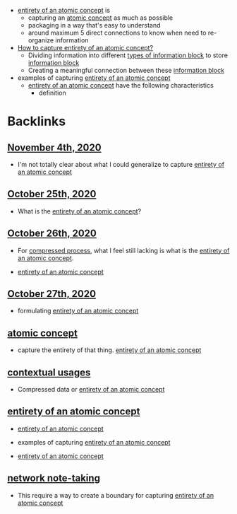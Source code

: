 - [entirety of an atomic concept](<entirety of an atomic concept.md>) is
    - capturing an [atomic concept](<atomic concept.md>) as much as possible
    - packaging in a way that's easy to understand
    - around maximum 5 direct connections to know when need to re-organize information
- [How to capture entirety of an atomic concept?](<How to capture entirety of an atomic concept?.md>)
    - Dividing information into different [types of information block](<types of information block.md>) to store [information block](<information block.md>)
    - Creating a meaningful connection between these [information block](<information block.md>)
- examples of capturing [entirety of an atomic concept](<entirety of an atomic concept.md>)
    - [entirety of an atomic concept](<entirety of an atomic concept.md>) have the following characteristics
        - definition

# Backlinks
## [November 4th, 2020](<November 4th, 2020.md>)
- I'm not totally clear about what I could generalize to capture [entirety of an atomic concept](<entirety of an atomic concept.md>)

## [October 25th, 2020](<October 25th, 2020.md>)
- What is the [entirety of an atomic concept](<entirety of an atomic concept.md>)?

## [October 26th, 2020](<October 26th, 2020.md>)
- For [compressed process](<compressed process.md>), what I feel still lacking is what is the [entirety of an atomic concept](<entirety of an atomic concept.md>).

- [entirety of an atomic concept](<entirety of an atomic concept.md>)

## [October 27th, 2020](<October 27th, 2020.md>)
- formulating [entirety of an atomic concept](<entirety of an atomic concept.md>)

## [atomic concept](<atomic concept.md>)
- capture the entirety of that thing. [entirety of an atomic concept](<entirety of an atomic concept.md>)

## [contextual usages](<contextual usages.md>)
- Compressed data or [entirety of an atomic concept](<entirety of an atomic concept.md>)

## [entirety of an atomic concept](<entirety of an atomic concept.md>)
- [entirety of an atomic concept](<entirety of an atomic concept.md>)

- examples of capturing [entirety of an atomic concept](<entirety of an atomic concept.md>)

- [entirety of an atomic concept](<entirety of an atomic concept.md>)

## [network note-taking](<network note-taking.md>)
- This require a way to create a boundary for capturing [entirety of an atomic concept](<entirety of an atomic concept.md>)

